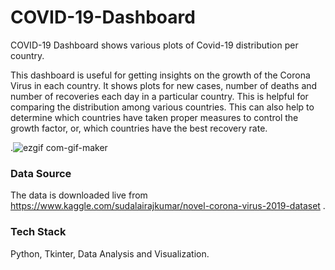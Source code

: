 # COVID-19-Dashboard
COVID-19 Dashboard shows various plots of Covid-19 distribution per country.

This dashboard is useful for getting insights on the growth of the Corona Virus in each country. It shows plots for new cases, 
number of deaths and number of recoveries each day in a particular country. This is helpful for comparing the distribution among various countries. 
This can also help to determine which countries have taken proper measures to control the growth factor, or, which countries have the best recovery rate.

.![ezgif com-gif-maker](https://user-images.githubusercontent.com/65277727/118404044-efd11380-b68e-11eb-964a-d918927bf5af.gif)

### Data Source
The data is downloaded live from https://www.kaggle.com/sudalairajkumar/novel-corona-virus-2019-dataset .

### Tech Stack
Python, Tkinter, Data Analysis and Visualization.
